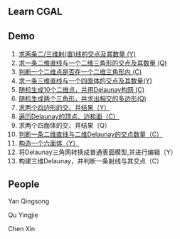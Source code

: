 Learn CGAL
---


Demo
---
1. [求两条二/三维射(直)线的交点及其数量 (Y)](https://github.com/DengMen/learnCGAL/tree/master/demo_1)
2. [求一条二维直线与一个二维三角形的交点及其数量 (Q)](https://github.com/DengMen/learnCGAL/tree/master/demo_2)
3. [判断一个二维点是否在一个二维三角形内 (C)](https://github.com/DengMen/learnCGAL/tree/master/demo_3)
4. [求一条三维直线与一个四面体的交点及其数量(Y)](https://github.com/DengMen/learnCGAL/tree/master/demo_4)
5. [随机生成10个二维点，并用Delaunay构网 (C)](https://github.com/DengMen/learnCGAL/tree/master/demo_5)
6. [随机生成两个三角形，并求出相交的多边形(Q)](https://github.com/DengMen/learnCGAL/tree/master/demo_6)
7. [求两个四边形的交、并结果（Y）](https://github.com/DengMen/learnCGAL/tree/master/demo_7)
8. [遍历Delaunay的顶点、边和面（C）](https://github.com/DengMen/learnCGAL/tree/master/demo_8)
9. 求两个四面体的交、并结果（Q）
10. [判断一条二维直线与二维Delaunay的交点数量（C）](https://github.com/DengMen/learnCGAL/tree/master/demo_10)
11. [构造一个六面体（Y）](https://github.com/DengMen/learnCGAL/tree/master/demo_11)
12. 将Delaunay三角网转换成普通表面模型,并进行编辑（Y）
13. 构建三维Delaunay，并判断一条射线与其交点（C）

People
---
Yan Qingsong

Qu Yingjie

Chen Xin
